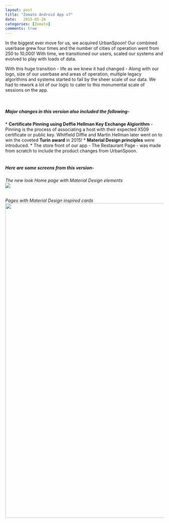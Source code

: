 ```yaml
---
layout: post
title: "Zomato Android App v7"
date:   2015-05-26
categories: [Zomato]
comments: true
---
```

In the biggest ever move for us, we acquired UrbanSpoon! Our combined userbase grew four times and the number of cities of operation went from 250 to 10,000! 
With time, we transitioned our users, scaled our systems and evolved to play with loads of data. 

<!--more-->
With this huge transition - life as we knew it had changed - Along with our logo, size of our userbase and areas of operation, multiple legacy algorithms and systems started to fail by the sheer scale of our data. We had to rework a lot of our logic to cater to this monumental scale of sessions on the app.


<br>
<h5> Major changes in this version also included the following- </h5>
* <b>Certificate Pinning using Deffie Hellman Key Exchange Algiorithm</b> - Pinning is the process of associating a host with their expected X509 certificate or public key. Whitfield Diffie and Martin Hellman later went on to win the coveted <b>Turin award</b> in 2015!
* <b>Material Design principles</b> were introduced. 
* The store front of our app - The Restaurant Page - was made from scratch to include the product changes from UrbanSpoon.
<br>
<br>

<h5> Here are some screens from this version- </h5>


*The new look Home page with Material Design elements*<br>
<img src="{{site.url}}/img/sc_v7/material_home.jpg" >
<br>
<br>

*Pages with Material Design inspired cards*<br>
<img src="{{site.url}}/img/sc_v7/material_cards.jpg" height="1000" width="800">
